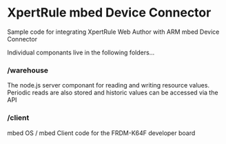 # XpertRule mbed Device Connector
Sample code for integrating XpertRule Web Author with ARM mbed Device Connector

Individual componants live in the following folders...

### /warehouse

The node.js server componant for reading and writing resource values. Periodic reads are also stored and historic values can be accessed via the API

### /client

mbed OS / mbed Client code for the FRDM-K64F developer board
